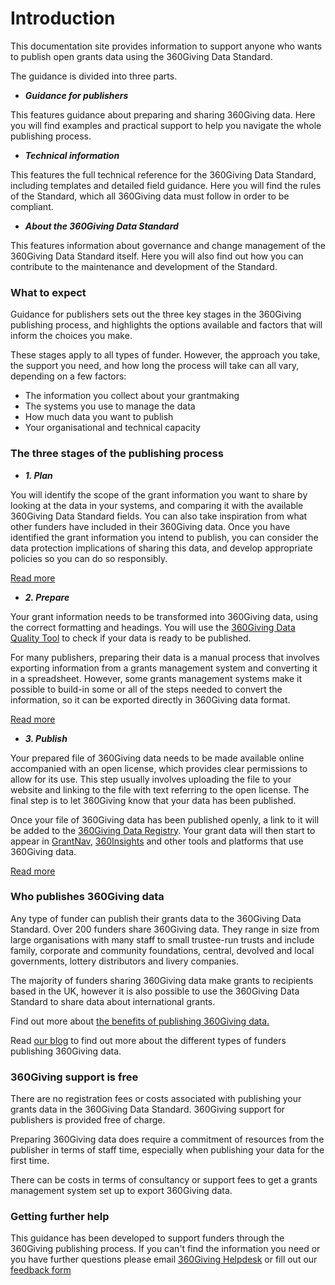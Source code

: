 # Introduction
This documentation site provides information to support anyone who wants to publish open grants data using the 360Giving Data Standard.

The guidance is divided into three parts.

- ***Guidance for publishers***

This features guidance about preparing and sharing 360Giving data. Here you will find examples and practical support to help you navigate the whole publishing process.

- ***Technical information***

This features the full technical reference for the 360Giving Data Standard, including templates and detailed field guidance. Here you will find the rules of the Standard, which all 360Giving data must follow in order to be compliant.

- ***About the 360Giving Data Standard***

This features information about governance and change management of the 360Giving Data Standard itself. Here you will also find out how you can contribute to the maintenance and development of the Standard.

### What to expect
Guidance for publishers sets out the three key stages in the 360Giving publishing process, and highlights the options available and factors that will inform the choices you make.

These stages apply to all types of funder. However, the approach you take, the support you need, and how long the process will take can all vary, depending on a few factors:
- The information you collect about your grantmaking
- The systems you use to manage the data
- How much data you want to publish 
- Your organisational and technical capacity

### The three stages of the publishing process

- ***1. Plan***

You will identify the scope of the grant information you want to share by looking at the data in your systems, and comparing it with the available 360Giving Data Standard fields. You can also take inspiration from what other funders have included in their 360Giving data. Once you have identified the grant information you intend to publish, you can consider the data protection implications of sharing this data, and develop appropriate policies so you can do so responsibly.

<p>
    <a href="https://standard.threesixtygiving.org/en/new-docs-style/guidance/plan-the-process/" class="button button--teal">Read more</a>
</p>

- ***2. Prepare***

Your grant information needs to be transformed into 360Giving data, using the correct formatting and headings. You will use the <a href="https://dataquality.threesixtygiving.org/" target="_blank">360Giving Data Quality Tool</a> to check if your data is ready to be published.

For many publishers, preparing their data is a manual process that involves exporting information from a grants management system and converting it in a spreadsheet. However, some grants management systems make it possible to build-in some or all of the steps needed to convert the information, so it can be exported directly in 360Giving data format.

<p>
    <a href="https://standard.threesixtygiving.org/en/new-docs-style/guidance/prepare-data/" class="button button--teal">Read more</a>
</p>

- ***3. Publish***

Your prepared file of 360Giving data needs to be made available online accompanied with an open license, which provides clear permissions to allow for its use. This step usually involves uploading the file to your website and linking to the file with text referring to the open license. The final step is to let 360Giving know that your data has been published.

Once your file of 360Giving data has been published openly, a link to it will be added to the <a href="https://data.threesixtygiving.org/" target="_blank">360Giving Data Registry</a>. Your grant data will then start to appear in <a href="https://grantnav.threesixtygiving.org/" target="_blank">GrantNav</a>, <a href="https://insights.threesixtygiving.org/" target="_blank">360Insights</a> and other tools and platforms that use 360Giving data.

<p>
    <a href="https://standard.threesixtygiving.org/en/new-docs-style/guidance/publish-data-openly/" class="button button--teal">Read more</a>
</p>

### Who publishes 360Giving data
Any type of funder can publish their grants data to the 360Giving Data Standard. Over 200 funders share 360Giving data. They range in size from large organisations with many staff to small trustee-run trusts and include family, corporate and community foundations, central, devolved and local governments, lottery distributors and livery companies.

The majority of funders sharing 360Giving data make grants to recipients based in the UK, however it is also possible to use the 360Giving Data Standard to share data about international grants.

Find out more about <a href="https://standard.threesixtygiving.org/en/new-docs-style/guidance/decide-to-publish/" target="_blank">the benefits of publishing 360Giving data.</a> 

Read <a href="https://www.threesixtygiving.org/2021/07/01/how-has-grants-data-grown/" target="_blank">our blog</a> to find out more about the different types of funders publishing 360Giving data. 

### 360Giving support is free
There are no registration fees or costs associated with publishing your grants data in the 360Giving Data Standard. 360Giving support for publishers is provided free of charge. 

Preparing 360Giving data does require a commitment of resources from the publisher in terms of staff time, especially when publishing your data for the first time. 

There can be costs in terms of consultancy or support fees to get a grants management system set up to export 360Giving data. 

<div class="box">
    <h3 class="box__heading">Getting further help</h3>
    <p>This guidance has been developed to support funders through the 360Giving publishing process. If you can't find the information you need or you have further questions please email <a href="mailto:support@threesixtygiving.org">360Giving Helpdesk</a> or fill out our <a href="https://docs.google.com/document/d/1LitLsFnMRXRZKXeEZqw8Dw1tbR9AMDpHj0446y8l6WY/edit?usp=sharing" target="_blank">feedback form</a></p>
</div>
